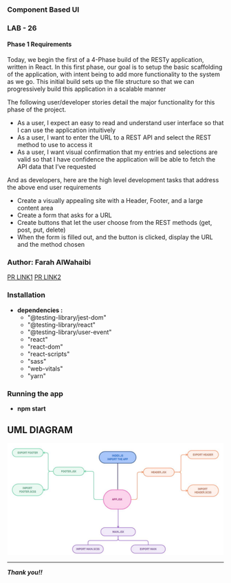 ### **Component Based UI**

### **LAB - 26**

#### **Phase 1 Requirements**

Today, we begin the first of a 4-Phase build of the RESTy application, written in React. In this first phase, our goal is to setup the basic scaffolding of the application, with intent being to add more functionality to the system as we go. This initial build sets up the file structure so that we can progressively build this application in a scalable manner

The following user/developer stories detail the major functionality for this phase of the project.

* As a user, I expect an easy to read and understand user interface so that I can use the application intuitively
* As a user, I want to enter the URL to a REST API and select the REST method to use to access it
* As a user, I want visual confirmation that my entries and selections are valid so that I have confidence the application will be able to fetch the API data that I’ve requested

And as developers, here are the high level development tasks that address the above end user requirements

* Create a visually appealing site with a Header, Footer, and a large content area
* Create a form that asks for a URL
* Create buttons that let the user choose from the REST methods (get, post, put, delete)
* When the form is filled out, and the button is clicked, display the URL and the method chosen


### **Author: Farah AlWahaibi**

[PR LINK1](https://github.com/farahalwahaibi/resty/pull/1)
[PR LINK2](https://github.com/farahalwahaibi/resty/pull/2)



### **Installation**
* **dependencies :**
  *  "@testing-library/jest-dom"
  *  "@testing-library/react"
  *  "@testing-library/user-event"
  *  "react"
  *  "react-dom"
  *  "react-scripts"
  *  "sass"
  *  "web-vitals"
  *  "yarn"


### **Running the app**
* **npm start**


## **UML DIAGRAM**

![UML](1.JPG)

***

***Thank you!!***




